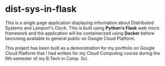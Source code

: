 # dist-sys-in-flask

This is a single page application displaying information about Distributed Systems and Lamport's Clock.
This is built using **Python's Flask** web micro framework and the application will be containerized using **Docker** before becoming available to general public on Google Cloud Platform.

This project has been built as a demonstration for my portfolio on Google Cloud Platform that I had written for my Cloud Computing course during the 6th semester of my B.Tech in Comp. Sci. 
